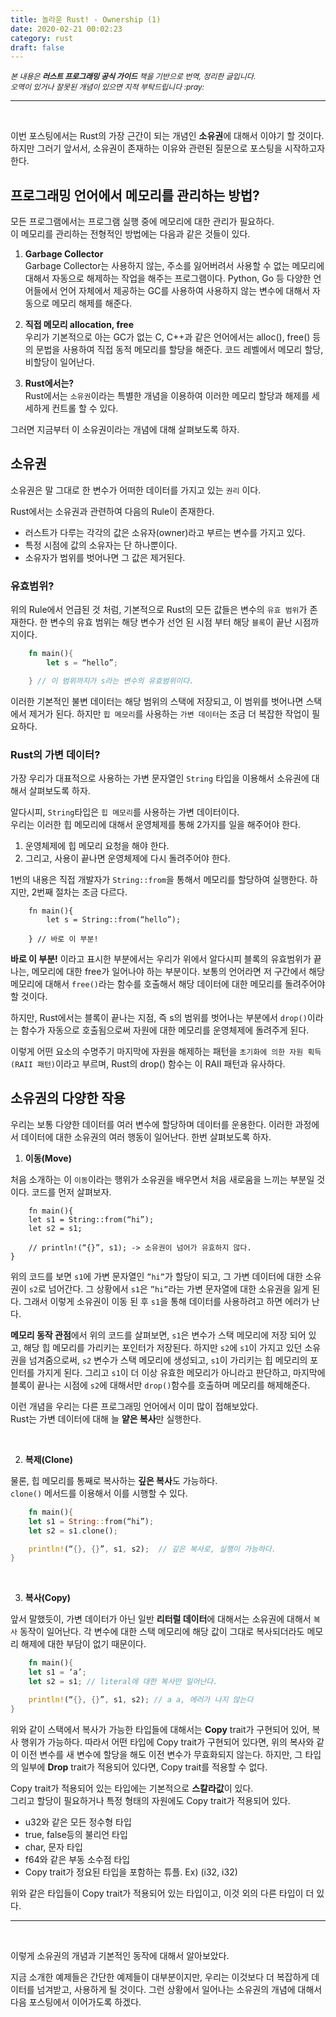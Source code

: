 ```yaml
---
title: 놀라운 Rust! - Ownership (1)
date: 2020-02-21 00:02:23
category: rust
draft: false
---
```


<p style="font-size:12px">
  <i>
      본 내용은 <b>러스트 프로그래밍 공식 가이드</b> 책을 기반으로 번역, 정리한 글입니다. <br> 오역이 있거나 잘못된 개념이 있으면 지적 부탁드립니다 :pray:
  </i>
</p>

<hr>
<br>

이번 포스팅에서는 Rust의 가장 근간이 되는 개념인 **소유권**에 대해서 이야기 할 것이다.  
하지만 그러기 앞서서, 소유권이 존재하는 이유와 관련된 질문으로 포스팅을 시작하고자 한다.

## 프로그래밍 언어에서 메모리를 관리하는 방법?

모든 프로그램에서는 프로그램 실행 중에 메모리에 대한 관리가 필요하다.  
이 메모리를 관리하는 전형적인 방법에는 다음과 같은 것들이 있다.

1. **Garbage Collector**  
   Garbage Collector는 사용하지 않는, 주소를 잃어버려서 사용할 수 없는 메모리에 대해서 자동으로 해제하는 작업을 해주는 프로그램이다. Python, Go 등 다양한 언어들에서 언어 자체에서 제공하는 GC를 사용하여 사용하지 않는 변수에 대해서 자동으로 메모리 해제를 해준다.

2. **직접 메모리 allocation, free**  
   우리가 기본적으로 아는 GC가 없는 C, C++과 같은 언어에서는 alloc(), free() 등의 문법을 사용하여 직접 동적 메모리를 할당을 해준다. 코드 레벨에서 메모리 할당, 비할당이 일어난다.

3. **Rust에서는?**  
   Rust에서는 `소유권`이라는 특별한 개념을 이용하여 이러한 메모리 할당과 해제를 세세하게 컨트롤 할 수 있다.

그러면 지금부터 이 소유권이라는 개념에 대해 살펴보도록 하자.

## 소유권

소유권은 말 그대로 한 변수가 어떠한 데이터를 가지고 있는 `권리` 이다.

Rust에서는 소유권과 관련하여 다음의 Rule이 존재한다.

- 러스트가 다루는 각각의 값은 소유자(owner)라고 부르는 변수를 가지고 있다.
- 특정 시점에 값의 소유자는 단 하나뿐이다.
- 소유자가 범위를 벗어나면 그 값은 제거된다.

### 유효범위?

위의 Rule에서 언급된 것 처럼, 기본적으로 Rust의 모든 값들은 변수의 `유효 범위`가 존재한다. 한 변수의 유효 범위는 해당 변수가 선언 된 시점 부터 해당 `블록`이 끝난 시점까지이다.

```rust
	fn main(){
		let s = “hello”;

	} // 이 범위까지가 s라는 변수의 유효범위이다.
```

이러한 기본적인 불변 데이터는 해당 범위의 스택에 저장되고, 이 범위를 벗어나면 스택에서 제거가 된다.
하지만 `힙 메모리`를 사용하는 `가변 데이터`는 조금 더 복잡한 작업이 필요하다.

### Rust의 가변 데이터?

가장 우리가 대표적으로 사용하는 가변 문자열인 `String` 타입을 이용해서 소유권에 대해서 살펴보도록 하자.

알다시피, `String`타입은 `힙 메모리`를 사용하는 가변 데이터이다.  
우리는 이러한 힙 메모리에 대해서 운영체제를 통해 2가지를 일을 해주어야 한다.

1. 운영체제에 힙 메모리 요청을 해야 한다.
2. 그리고, 사용이 끝나면 운영체제에 다시 돌려주어야 한다.

1번의 내용은 직접 개발자가 `String::from`을 통해서 메모리를 할당하여 실행한다. 하지만, 2번째 절차는 조금 다르다.

```rust{4}
	fn main(){
		let s = String::from(“hello”);

	} // 바로 이 부분!
```

**바로 이 부분!** 이라고 표시한 부분에서는 우리가 위에서 알다시피 블록의 유효범위가 끝나는, 메모리에 대한 free가 일어나야 하는 부분이다. 보통의 언어라면 저 구간에서 해당 메모리에 대해서 `free()`라는 함수를 호출해서 해당 데이터에 대한 메모리를 돌려주어야 할 것이다.

하지만, Rust에서는 블록이 끝나는 지점, 즉 s의 범위를 벗어나는 부분에서 `drop()`이라는 함수가 자동으로 호출됨으로써 자원에 대한 메모리를 운영체제에 돌려주게 된다.

이렇게 어떤 요소의 수명주기 마지막에 자원을 해제하는 패턴을 `초기화에 의한 자원 획득(RAII 패턴)`이라고 부르며, Rust의 drop() 함수는 이 RAII 패턴과 유사하다.

## 소유권의 다양한 작용

우리는 보통 다양한 데이터를 여러 변수에 할당하며 데이터를 운용한다. 이러한 과정에서 데이터에 대한 소유권의 여러 행동이 일어난다. 한번 살펴보도록 하자.

1. **이동(Move)**

처음 소개하는 이 `이동`이라는 행위가 소유권을 배우면서 처음 새로움을 느끼는 부분일 것이다. 코드를 먼저 살펴보자.

```rust{5}
	fn main(){
	let s1 = String::from(“hi”);
	let s2 = s1;

	// println!(“{}”, s1); -> 소유권이 넘어가 유효하지 않다.
}
```

위의 코드를 보면 `s1`에 가변 문자열인 `”hi”`가 할당이 되고, 그 가변 데이터에 대한 소유권이 `s2`로 넘어간다. 그 상황에서 `s1`은 `”hi”`라는 가변 문자열에 대한 소유권을 잃게 된다. 그래서 이렇게 소유권이 이동 된 후 `s1`을 통해 데이터를 사용하려고 하면 에러가 난다.

**메모리 동작 관점**에서 위의 코드를 살펴보면, `s1`은 변수가 스택 메모리에 저장 되어 있고, 해당 힙 메모리를 가리키는 포인터가 저장된다. 하지만 `s2`에 `s1`이 가지고 있던 소유권을 넘겨줌으로써, `s2` 변수가 스택 메모리에 생성되고, `s1`이 가리키는 힙 메모리의 포인터를 가지게 된다.
그리고 `s1`이 더 이상 유효한 메모리가 아니라고 판단하고, 마지막에 블록이 끝나는 시점에 `s2`에 대해서만 `drop()`함수를 호출하며 메모리를 해제해준다.

이런 개념을 우리는 다른 프로그래밍 언어에서 이미 많이 접해보았다.  
Rust는 가변 데이터에 대해 늘 **얕은 복사**만 실행한다.

<br>

2. **복제(Clone)**

물론, 힙 메모리를 통째로 복사하는 **깊은 복사**도 가능하다.  
`clone()` 메서드를 이용해서 이를 시행할 수 있다.

```rust
	fn main(){
	let s1 = String::from(“hi”);
	let s2 = s1.clone();

	println!(“{}, {}”, s1, s2);  // 깊은 복사로, 실행이 가능하다.
}
```

<br>

3. **복사(Copy)**

앞서 말했듯이, 가변 데이터가 아닌 일반 **리터럴 데이터**에 대해서는 소유권에 대해서 `복사` 동작이 일어난다. 각 변수에 대한 스택 메모리에 해당 값이 그대로 복사되더라도 메모리 해제에 대한 부담이 없기 때문이다.

```rust
	fn main(){
	let s1 = ‘a’;
	let s2 = s1; // literal에 대한 복사만 일어난다.

	println!(“{}, {}”, s1, s2); // a a, 에러가 나지 않는다
}
```

위와 같이 스택에서 복사가 가능한 타입들에 대해서는 **Copy** trait가 구현되어 있어, 복사 행위가 가능하다. 따라서 어떤 타입에 Copy trait가 구현되어 있다면, 위의 복사와 같이 이전 변수를 새 변수에 할당을 해도 이전 변수가 무효화되지 않는다. 하지만, 그 타입의 일부에 **Drop** trait가 적용되어 있다면, Copy trait를 적용할 수 없다.

Copy trait가 적용되어 있는 타입에는 기본적으로 **스칼라값**이 있다.  
그리고 할당이 필요하거나 특정 형태의 자원에도 Copy trait가 적용되어 있다.

- u32와 같은 모든 정수형 타입
- true, false등의 불리언 타입
- char, 문자 타입
- f64와 같은 부동 소수점 타입
- Copy trait가 정요된 타입을 포함하는 튜플. Ex) (i32, i32)

위와 같은 타입들이 Copy trait가 적용되어 있는 타입이고, 이것 외의 다른 타입이 더 있다.

<hr>
<br>

이렇게 소유권의 개념과 기본적인 동작에 대해서 알아보았다.

지금 소개한 예제들은 간단한 예제들이 대부분이지만, 우리는 이것보다 더 복잡하게 데이터를 넘겨받고, 사용하게 될 것이다. 그런 상황에서 일어나는 소유권의 개념에 대해서 다음 포스팅에서 이어가도록 하겠다.
